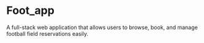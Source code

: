 # Foot_app
A full-stack web application that allows users to browse, book, and manage football field reservations easily.
